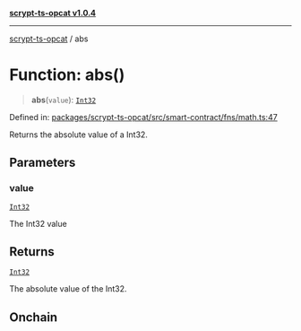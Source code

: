 [**scrypt-ts-opcat v1.0.4**](../README.md)

***

[scrypt-ts-opcat](../README.md) / abs

# Function: abs()

> **abs**(`value`): [`Int32`](../type-aliases/Int32.md)

Defined in: [packages/scrypt-ts-opcat/src/smart-contract/fns/math.ts:47](https://github.com/OPCAT-Labs/ts-tools/blob/528986f3e4ac436a160988491680cf191c0bf231/packages/scrypt-ts-opcat/src/smart-contract/fns/math.ts#L47)

Returns the absolute value of a Int32.

## Parameters

### value

[`Int32`](../type-aliases/Int32.md)

The Int32 value

## Returns

[`Int32`](../type-aliases/Int32.md)

The absolute value of the Int32.

## Onchain
